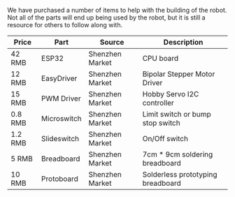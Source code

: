 We have purchased a number of items to help with the building of the robot.
Not all of the parts will end up being used by the robot, but it is still
a resource for others to follow along with.

| Price | Part | Source | Description |
| ----- | ---- | ------ | ----------- |
| 42 RMB | ESP32 | Shenzhen Market | CPU board |
| 12 RMB | EasyDriver | Shenzhen Market | Bipolar Stepper Motor Driver |
| 15 RMB | PWM Driver | Shenzhen Market | Hobby Servo I2C controller |
| 0.8 RMB | Microswitch | Shenzhen Market | Limit switch or bump stop switch |
| 1.2 RMB | Slideswitch | Shenzhen Market | On/Off switch |
|  5 RMB | Breadboard | Shenzhen Market | 7cm * 9cm soldering breadboard |
| 10 RMB | Protoboard | Shenzhen Market | Solderless prototyping breadboard |

